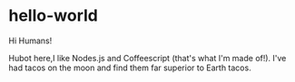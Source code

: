 # hello-world

Hi Humans!

Hubot here,I like Nodes.js and Coffeescript (that's what I'm made of!).
I've had tacos on the moon and find them far superior to Earth tacos.
